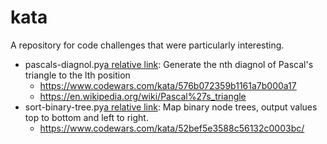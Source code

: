 ﻿# kata

A repository for code challenges that were particularly interesting.

- pascals-diagnol.py[a relative link](pascals-diagnol.py): Generate the nth diagnol of Pascal's triangle to the lth position
  - https://www.codewars.com/kata/576b072359b1161a7b000a17
  - https://en.wikipedia.org/wiki/Pascal%27s_triangle
- sort-binary-tree.py[a relative link](sort-binary-tree.py): Map binary node trees, output values top to bottom and left to right.
  - https://www.codewars.com/kata/52bef5e3588c56132c0003bc/

